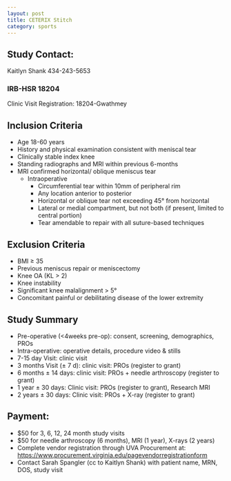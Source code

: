 ```yaml
---
layout: post
title: CETERIX Stitch
category: sports
---
```


## Study Contact:  
Kaitlyn Shank
434-243-5653

### IRB-HSR 18204
Clinic Visit Registration:
18204-Gwathmey

##  Inclusion Criteria

- Age 18-60 years
- History and physical examination consistent with meniscal tear
- Clinically stable index knee
- Standing radiographs and MRI within previous 6-months
- MRI confirmed horizontal/ oblique meniscus tear
  - Intraoperative
    - Circumferential tear within 10mm of peripheral rim
    - Any location anterior to posterior
    - Horizontal or oblique tear not exceeding 45° from horizontal
    - Lateral or medial compartment, but not both (if present, limited to central portion)
    - Tear amendable to repair with all suture-based techniques

##  Exclusion Criteria

- BMI ≥ 35
- Previous meniscus repair or meniscectomy 
- Knee OA (KL > 2)
- Knee instability
- Significant knee malalignment > 5°
- Concomitant painful or debilitating disease of the lower extremity 

## Study Summary

- Pre-operative (<4weeks pre-op): consent, screening, demographics, PROs
- Intra-operative: operative details, procedure video & stills
- 7-15 day Visit: clinic visit 
- 3 months Visit (± 7 d): clinic visit: PROs (register to grant)
- 6 months ± 14 days: clinic visit: PROs + needle arthroscopy (register to grant)
- 1 year ± 30 days: Clinic visit: PROs (register to grant), Research MRI
- 2 years ± 30 days: Clinic visit: PROs + X-ray (register to grant)

## Payment:

- $50 for 3, 6, 12, 24 month study visits 
- $50 for needle arthroscopy (6 months), MRI (1 year), X-rays (2 years)
- Complete vendor registration through UVA Procurement at: https://www.procurement.virginia.edu/pagevendorregistrationform
- Contact Sarah Spangler (cc to Kaitlyn Shank) with patient name, MRN, DOS, study visit


